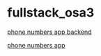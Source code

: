 # fullstack_osa3

[phone numbers app backend](https://fullstack-osa3-1ktw.onrender.com/api/persons/)

[phone numbers app](https://fullstack-osa3-1ktw.onrender.com/)